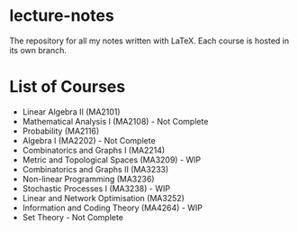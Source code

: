 # lecture-notes
The repository for all my notes written with LaTeX. Each course is hosted in its own branch.

# List of Courses
- Linear Algebra II (MA2101)
- Mathematical Analysis I (MA2108) - Not Complete
- Probability (MA2116)
- Algebra I (MA2202) - Not Complete
- Combinatorics and Graphs I (MA2214)
- Metric and Topological Spaces (MA3209) - WIP
- Combinatorics and Graphs II (MA3233)
- Non-linear Programming (MA3236)
- Stochastic Processes I (MA3238) - WIP
- Linear and Network Optimisation (MA3252)
- Information and Coding Theory (MA4264) - WIP
- Set Theory - Not Complete
